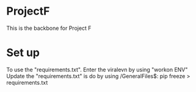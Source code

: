 # ProjectF
This is the backbone for Project F


# Set up
To use the "requirements.txt". Enter the viralevn by using "workon ENV"
Update the "requirements.txt" is do by using 
/GeneralFiles$: pip freeze > requirements.txt 